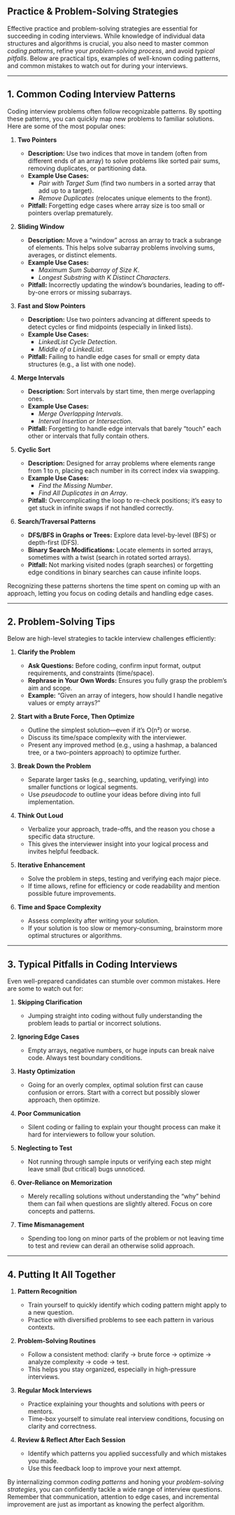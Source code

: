 ## **Practice & Problem-Solving Strategies**

Effective practice and problem-solving strategies are essential for succeeding in coding interviews. While knowledge of individual data structures and algorithms is crucial, you also need to master common *coding patterns*, refine your *problem-solving process*, and avoid *typical pitfalls*. Below are practical tips, examples of well-known coding patterns, and common mistakes to watch out for during your interviews.

---

## **1. Common Coding Interview Patterns**

Coding interview problems often follow recognizable patterns. By spotting these patterns, you can quickly map new problems to familiar solutions. Here are some of the most popular ones:

1. **Two Pointers**  
   - **Description:** Use two indices that move in tandem (often from different ends of an array) to solve problems like sorted pair sums, removing duplicates, or partitioning data.  
   - **Example Use Cases:**  
     - *Pair with Target Sum* (find two numbers in a sorted array that add up to a target).  
     - *Remove Duplicates* (relocates unique elements to the front).  
   - **Pitfall:** Forgetting edge cases where array size is too small or pointers overlap prematurely.

2. **Sliding Window**  
   - **Description:** Move a “window” across an array to track a subrange of elements. This helps solve subarray problems involving sums, averages, or distinct elements.  
   - **Example Use Cases:**  
     - *Maximum Sum Subarray of Size K*.  
     - *Longest Substring with K Distinct Characters*.  
   - **Pitfall:** Incorrectly updating the window’s boundaries, leading to off-by-one errors or missing subarrays.

3. **Fast and Slow Pointers**  
   - **Description:** Use two pointers advancing at different speeds to detect cycles or find midpoints (especially in linked lists).  
   - **Example Use Cases:**  
     - *LinkedList Cycle Detection*.  
     - *Middle of a LinkedList*.  
   - **Pitfall:** Failing to handle edge cases for small or empty data structures (e.g., a list with one node).

4. **Merge Intervals**  
   - **Description:** Sort intervals by start time, then merge overlapping ones.  
   - **Example Use Cases:**  
     - *Merge Overlapping Intervals*.  
     - *Interval Insertion or Intersection*.  
   - **Pitfall:** Forgetting to handle edge intervals that barely “touch” each other or intervals that fully contain others.

5. **Cyclic Sort**  
   - **Description:** Designed for array problems where elements range from 1 to n, placing each number in its correct index via swapping.  
   - **Example Use Cases:**  
     - *Find the Missing Number*.  
     - *Find All Duplicates in an Array*.  
   - **Pitfall:** Overcomplicating the loop to re-check positions; it’s easy to get stuck in infinite swaps if not handled correctly.

6. **Search/Traversal Patterns**  
   - **DFS/BFS in Graphs or Trees:** Explore data level-by-level (BFS) or depth-first (DFS).  
   - **Binary Search Modifications:** Locate elements in sorted arrays, sometimes with a twist (search in rotated sorted arrays).  
   - **Pitfall:** Not marking visited nodes (graph searches) or forgetting edge conditions in binary searches can cause infinite loops.

Recognizing these patterns shortens the time spent on coming up with an approach, letting you focus on coding details and handling edge cases.

---

## **2. Problem-Solving Tips**

Below are high-level strategies to tackle interview challenges efficiently:

1. **Clarify the Problem**  
   - **Ask Questions:** Before coding, confirm input format, output requirements, and constraints (time/space).  
   - **Rephrase in Your Own Words:** Ensures you fully grasp the problem’s aim and scope.  
   - **Example:** “Given an array of integers, how should I handle negative values or empty arrays?”  

2. **Start with a Brute Force, Then Optimize**  
   - Outline the simplest solution—even if it’s O(n²) or worse.  
   - Discuss its time/space complexity with the interviewer.  
   - Present any improved method (e.g., using a hashmap, a balanced tree, or a two-pointers approach) to optimize further.  

3. **Break Down the Problem**  
   - Separate larger tasks (e.g., searching, updating, verifying) into smaller functions or logical segments.  
   - Use *pseudocode* to outline your ideas before diving into full implementation.  

4. **Think Out Loud**  
   - Verbalize your approach, trade-offs, and the reason you chose a specific data structure.  
   - This gives the interviewer insight into your logical process and invites helpful feedback.  

5. **Iterative Enhancement**  
   - Solve the problem in steps, testing and verifying each major piece.  
   - If time allows, refine for efficiency or code readability and mention possible future improvements.  

6. **Time and Space Complexity**  
   - Assess complexity after writing your solution.  
   - If your solution is too slow or memory-consuming, brainstorm more optimal structures or algorithms.  

---

## **3. Typical Pitfalls in Coding Interviews**

Even well-prepared candidates can stumble over common mistakes. Here are some to watch out for:

1. **Skipping Clarification**  
   - Jumping straight into coding without fully understanding the problem leads to partial or incorrect solutions.  

2. **Ignoring Edge Cases**  
   - Empty arrays, negative numbers, or huge inputs can break naive code. Always test boundary conditions.  

3. **Hasty Optimization**  
   - Going for an overly complex, optimal solution first can cause confusion or errors. Start with a correct but possibly slower approach, then optimize.  

4. **Poor Communication**  
   - Silent coding or failing to explain your thought process can make it hard for interviewers to follow your solution.  

5. **Neglecting to Test**  
   - Not running through sample inputs or verifying each step might leave small (but critical) bugs unnoticed.  

6. **Over-Reliance on Memorization**  
   - Merely recalling solutions without understanding the “why” behind them can fail when questions are slightly altered. Focus on core concepts and patterns.  

7. **Time Mismanagement**  
   - Spending too long on minor parts of the problem or not leaving time to test and review can derail an otherwise solid approach.  

---

## **4. Putting It All Together**

1. **Pattern Recognition**  
   - Train yourself to quickly identify which coding pattern might apply to a new question.  
   - Practice with diversified problems to see each pattern in various contexts.

2. **Problem-Solving Routines**  
   - Follow a consistent method: clarify -> brute force -> optimize -> analyze complexity -> code -> test.  
   - This helps you stay organized, especially in high-pressure interviews.

3. **Regular Mock Interviews**  
   - Practice explaining your thoughts and solutions with peers or mentors.  
   - Time-box yourself to simulate real interview conditions, focusing on clarity and correctness.

4. **Review & Reflect After Each Session**  
   - Identify which patterns you applied successfully and which mistakes you made.  
   - Use this feedback loop to improve your next attempt.

By internalizing common *coding patterns* and honing your *problem-solving strategies*, you can confidently tackle a wide range of interview questions. Remember that communication, attention to edge cases, and incremental improvement are just as important as knowing the perfect algorithm.
